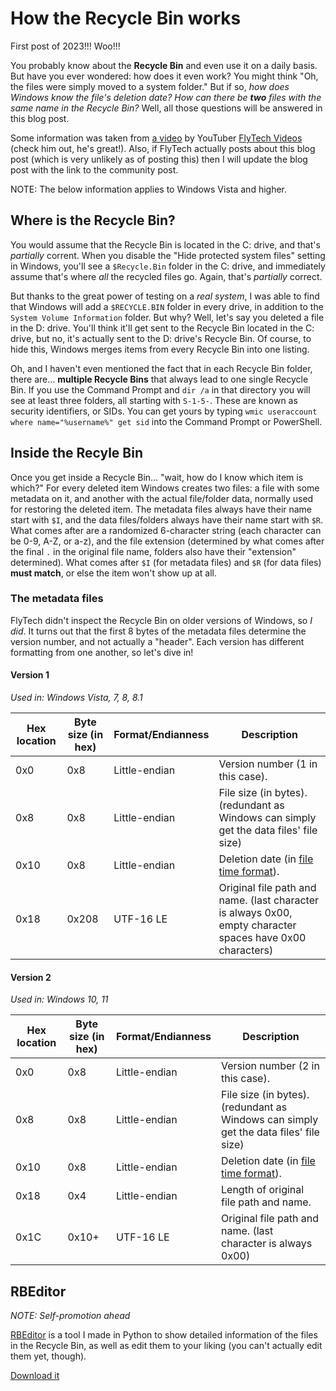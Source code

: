 # How the Recycle Bin works
First post of 2023!!! Woo!!!

You probably know about the **Recycle Bin** and even use it on a daily basis. But have you ever wondered: how does it even work? You might think "Oh, the files were simply moved to a system folder." But if so, *how does Windows know the file's deletion date?* *How can there be **two** files with the same name in the Recycle Bin?* Well, all those questions will be answered in this blog post.

Some information was taken from [a video](https://www.youtube.com/watch?v=jk8Io_cgYyY) by YouTuber [FlyTech Videos](https://www.youtube.com/@realtechfly) (check him out, he's great!). Also, if FlyTech actually posts about this blog post (which is very unlikely as of posting this) then I will update the blog post with the link to the community post.

NOTE: The below information applies to Windows Vista and higher.

## Where is the Recycle Bin?
You would assume that the Recycle Bin is located in the C: drive, and that's *partially* corrent. When you disable the "Hide protected system files" setting in Windows, you'll see a `$Recycle.Bin` folder in the C: drive, and immediately assume that's where *all* the recycled files go. Again, that's *partially* correct.

But thanks to the great power of testing on a *real system*, I was able to find that Windows will add a `$RECYCLE.BIN` folder in every drive, in addition to the `System Volume Information` folder. But why? Well, let's say you deleted a file in the D: drive. You'll think it'll get sent to the Recycle Bin located in the C: drive, but no, it's actually sent to the D: drive's Recycle Bin. Of course, to hide this, Windows merges items from every Recycle Bin into one listing.

Oh, and I haven't even mentioned the fact that in each Recycle Bin folder, there are... **multiple Recycle Bins** that always lead to one single Recycle Bin. If you use the Command Prompt and `dir /a` in that directory you will see at least three folders, all starting with `S-1-5-`. These are known as security identifiers, or SIDs. You can get yours by typing `wmic useraccount where name="%username%" get sid` into the Command Prompt or PowerShell.

## Inside the Recyle Bin
Once you get inside a Recycle Bin... "wait, how do I know which item is which?" For every deleted item Windows creates two files: a file with some metadata on it, and another with the actual file/folder data, normally used for restoring the deleted item. The metadata files always have their name start with `$I`, and the data files/folders always have their name start with `$R`. What comes after are a randomized 6-character string (each character can be 0-9, A-Z, or a-z), and the file extension (determined by what comes after the final `.` in the original file name, folders also have their "extension" determined). What comes after `$I` (for metadata files) and `$R` (for data files) **must match**, or else the item won't show up at all.

### The metadata files
FlyTech didn't inspect the Recycle Bin on older versions of Windows, so *I did*. It turns out that the first 8 bytes of the metadata files determine the version number, and not actually a "header". Each version has different formatting from one another, so let's dive in!

#### Version 1
*Used in: Windows Vista, 7, 8, 8.1*

| Hex location | Byte size (in hex) | Format/Endianness | Description |
|--|--|--|--|
| 0x0 | 0x8 | Little-endian | Version number (1 in this case). |
| 0x8 | 0x8 | Little-endian | File size (in bytes). (redundant as Windows can simply get the data files' file size) |
| 0x10 | 0x8 | Little-endian | Deletion date (in [file time format](https://learn.microsoft.com/en-us/windows/win32/sysinfo/file-times)). |
| 0x18 | 0x208 | UTF-16 LE | Original file path and name. (last character is always 0x00, empty character spaces have 0x00 characters) |

#### Version 2
*Used in: Windows 10, 11*

| Hex location | Byte size (in hex) | Format/Endianness | Description |
|--|--|--|--|
| 0x0 | 0x8 | Little-endian | Version number (2 in this case). |
| 0x8 | 0x8 | Little-endian | File size (in bytes). (redundant as Windows can simply get the data files' file size) |
| 0x10 | 0x8 | Little-endian | Deletion date (in [file time format](https://learn.microsoft.com/en-us/windows/win32/sysinfo/file-times)). |
| 0x18 | 0x4 | Little-endian | Length of original file path and name. |
| 0x1C | 0x10+ | UTF-16 LE | Original file path and name. (last character is always 0x00) |

## RBEditor
*NOTE: Self-promotion ahead*

[RBEditor](https://github.com/gamingwithevets/rbeditor) is a tool I made in Python to show detailed information of the files in the Recycle Bin, as well as edit them to your liking (you can't actually edit them yet, though).

[Download it](https://github.com/gamingwithevets/rbeditor/releases/latest)
